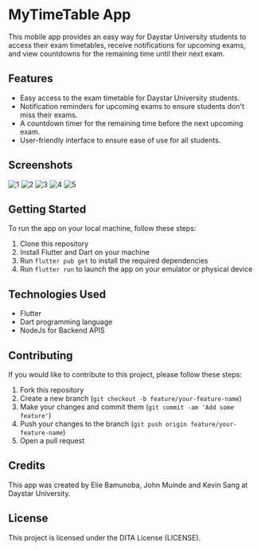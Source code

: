 # MyTimeTable App

This mobile app provides an easy way for Daystar University students to access their exam timetables, receive notifications for upcoming exams, and view countdowns for the remaining time until their next exam.

## Features

- Easy access to the exam timetable for Daystar University students.
- Notification reminders for upcoming exams to ensure students don't miss their exams.
- A countdown timer for the remaining time before the next upcoming exam.
- User-friendly interface to ensure ease of use for all students.

## Screenshots

![1](https://user-images.githubusercontent.com/78250384/232242380-07aab840-09fe-4940-83d9-9dc178104481.png)
![2](https://user-images.githubusercontent.com/78250384/232242508-bd65c2aa-685d-4019-a6e9-b692fce82eb3.png)
![3](https://user-images.githubusercontent.com/78250384/232243262-0b36ded7-d744-455a-9b73-9cf64f28de11.png)
![4](https://user-images.githubusercontent.com/78250384/232242755-b2f88180-5a05-4007-b75c-4071744ad26e.png)
![5](https://user-images.githubusercontent.com/78250384/232242950-000987d0-91f9-44f6-96db-ab0db8d8af6c.png)

## Getting Started

To run the app on your local machine, follow these steps:

1. Clone this repository
2. Install Flutter and Dart on your machine
3. Run `flutter pub get` to install the required dependencies
4. Run `flutter run` to launch the app on your emulator or physical device

## Technologies Used
- Flutter
- Dart programming language
- NodeJs for Backend APIS

## Contributing

If you would like to contribute to this project, please follow these steps:

1. Fork this repository
2. Create a new branch (`git checkout -b feature/your-feature-name`)
3. Make your changes and commit them (`git commit -am 'Add some feature'`)
4. Push your changes to the branch (`git push origin feature/your-feature-name`)
5. Open a pull request

## Credits

This app was created by Elie Bamunoba, John Muinde and Kevin Sang at Daystar University.

## License

This project is licensed under the DITA License (LICENSE).



